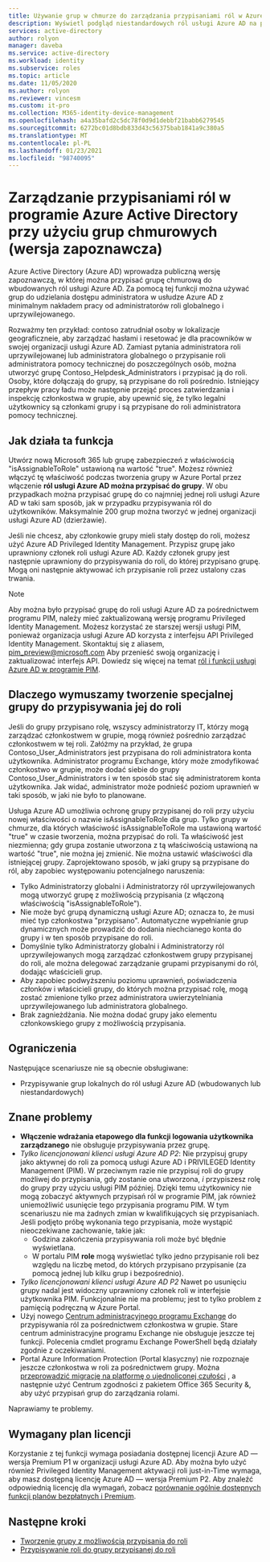 ```yaml
---
title: Używanie grup w chmurze do zarządzania przypisaniami ról w Azure Active Directory | Microsoft Docs
description: Wyświetl podgląd niestandardowych ról usługi Azure AD na potrzeby delegowania zarządzania tożsamościami. Zarządzanie przypisaniami ról platformy Azure w Azure Portal, PowerShell lub interfejs API programu Graph.
services: active-directory
author: rolyon
manager: daveba
ms.service: active-directory
ms.workload: identity
ms.subservice: roles
ms.topic: article
ms.date: 11/05/2020
ms.author: rolyon
ms.reviewer: vincesm
ms.custom: it-pro
ms.collection: M365-identity-device-management
ms.openlocfilehash: a4a35bafd2c5dc78f0d9d1debbf21babb6279545
ms.sourcegitcommit: 6272bc01d8bdb833d43c56375bab1841a9c380a5
ms.translationtype: MT
ms.contentlocale: pl-PL
ms.lasthandoff: 01/23/2021
ms.locfileid: "98740095"
---
```

# <a name="use-cloud-groups-to-manage-role-assignments-in-azure-active-directory-preview"></a>Zarządzanie przypisaniami ról w programie Azure Active Directory przy użyciu grup chmurowych (wersja zapoznawcza)

Azure Active Directory (Azure AD) wprowadza publiczną wersję zapoznawczą, w której można przypisać grupę chmurową do wbudowanych ról usługi Azure AD. Za pomocą tej funkcji można używać grup do udzielania dostępu administratora w usłudze Azure AD z minimalnym nakładem pracy od administratorów roli globalnego i uprzywilejowanego.

Rozważmy ten przykład: contoso zatrudniał osoby w lokalizacje geograficzneie, aby zarządzać hasłami i resetować je dla pracowników w swojej organizacji usługi Azure AD. Zamiast pytania administratora roli uprzywilejowanej lub administratora globalnego o przypisanie roli administratora pomocy technicznej do poszczególnych osób, można utworzyć grupę Contoso_Helpdesk_Administrators i przypisać ją do roli. Osoby, które dołączają do grupy, są przypisane do roli pośrednio. Istniejący przepływ pracy ładu może następnie przejąć proces zatwierdzania i inspekcję członkostwa w grupie, aby upewnić się, że tylko legalni użytkownicy są członkami grupy i są przypisane do roli administratora pomocy technicznej.

## <a name="how-this-feature-works"></a>Jak działa ta funkcja

Utwórz nową Microsoft 365 lub grupę zabezpieczeń z właściwością "isAssignableToRole" ustawioną na wartość "true". Możesz również włączyć tę właściwość podczas tworzenia grupy w Azure Portal przez włączenie **ról usługi Azure AD można przypisać do grupy**. W obu przypadkach można przypisać grupę do co najmniej jednej roli usługi Azure AD w taki sam sposób, jak w przypadku przypisywania ról do użytkowników. Maksymalnie 200 grup można tworzyć w jednej organizacji usługi Azure AD (dzierżawie).

Jeśli nie chcesz, aby członkowie grupy mieli stały dostęp do roli, możesz użyć Azure AD Privileged Identity Management. Przypisz grupę jako uprawniony członek roli usługi Azure AD. Każdy członek grupy jest następnie uprawniony do przypisywania do roli, do której przypisano grupę. Mogą oni następnie aktywować ich przypisanie roli przez ustalony czas trwania.

> [!Note]
> Aby można było przypisać grupę do roli usługi Azure AD za pośrednictwem programu PIM, należy mieć zaktualizowaną wersję programu Privileged Identity Management. Możesz korzystać ze starszej wersji usługi PIM, ponieważ organizacja usługi Azure AD korzysta z interfejsu API Privileged Identity Management. Skontaktuj się z aliasem, pim_preview@microsoft.com Aby przenieść swoją organizację i zaktualizować interfejs API. Dowiedz się więcej na temat [ról i funkcji usługi Azure AD w programie PIM](../privileged-identity-management/azure-ad-roles-features.md).

## <a name="why-we-enforce-creation-of-a-special-group-for-assigning-it-to-a-role"></a>Dlaczego wymuszamy tworzenie specjalnej grupy do przypisywania jej do roli

Jeśli do grupy przypisano rolę, wszyscy administratorzy IT, którzy mogą zarządzać członkostwem w grupie, mogą również pośrednio zarządzać członkostwem w tej roli. Załóżmy na przykład, że grupa Contoso_User_Administrators jest przypisana do roli administratora konta użytkownika. Administrator programu Exchange, który może zmodyfikować członkostwo w grupie, może dodać siebie do grupy Contoso_User_Administrators i w ten sposób stać się administratorem konta użytkownika. Jak widać, administrator może podnieść poziom uprawnień w taki sposób, w jaki nie było to planowane.

Usługa Azure AD umożliwia ochronę grupy przypisanej do roli przy użyciu nowej właściwości o nazwie isAssignableToRole dla grup. Tylko grupy w chmurze, dla których właściwość isAssignableToRole ma ustawioną wartość "true" w czasie tworzenia, można przypisać do roli. Ta właściwość jest niezmienna; gdy grupa zostanie utworzona z tą właściwością ustawioną na wartość "true", nie można jej zmienić. Nie można ustawić właściwości dla istniejącej grupy.
Zaprojektowano sposób, w jaki grupy są przypisane do ról, aby zapobiec występowaniu potencjalnego naruszenia:

- Tylko Administratorzy globalni i Administratorzy ról uprzywilejowanych mogą utworzyć grupę z możliwością przypisania (z włączoną właściwością "isAssignableToRole").
- Nie może być grupą dynamiczną usługi Azure AD; oznacza to, że musi mieć typ członkostwa "przypisano". Automatyczne wypełnianie grup dynamicznych może prowadzić do dodania niechcianego konta do grupy i w ten sposób przypisane do roli.
- Domyślnie tylko Administratorzy globalni i Administratorzy ról uprzywilejowanych mogą zarządzać członkostwem grupy przypisanej do roli, ale można delegować zarządzanie grupami przypisanymi do ról, dodając właścicieli grup.
- Aby zapobiec podwyższeniu poziomu uprawnień, poświadczenia członków i właścicieli grupy, do których można przypisać rolę, mogą zostać zmienione tylko przez administratora uwierzytelniania uprzywilejowanego lub administratora globalnego.
- Brak zagnieżdżania. Nie można dodać grupy jako elementu członkowskiego grupy z możliwością przypisania.

## <a name="limitations"></a>Ograniczenia

Następujące scenariusze nie są obecnie obsługiwane:  

- Przypisywanie grup lokalnych do ról usługi Azure AD (wbudowanych lub niestandardowych)

## <a name="known-issues"></a>Znane problemy

- **Włączenie wdrażania etapowego dla funkcji logowania użytkownika zarządzanego** nie obsługuje przypisywania przez grupę.
- *Tylko licencjonowani klienci usługi Azure AD P2*: Nie przypisuj grupy jako aktywnej do roli za pomocą usługi Azure AD i PRIVILEGED Identity Management (PIM). W przeciwnym razie nie przypisuj roli do grupy możliwej do przypisania, gdy zostanie ona utworzona, *i* przypiszesz rolę do grupy przy użyciu usługi PIM później. Dzięki temu użytkownicy nie mogą zobaczyć aktywnych przypisań ról w programie PIM, jak również uniemożliwić usunięcie tego przypisania programu PIM. W tym scenariuszu nie ma żadnych zmian w kwalifikujących się przypisaniach. Jeśli podjęto próbę wykonania tego przypisania, może wystąpić nieoczekiwane zachowanie, takie jak:
  - Godzina zakończenia przypisywania roli może być błędnie wyświetlana.
  - W portalu PIM **role** mogą wyświetlać tylko jedno przypisanie roli bez względu na liczbę metod, do których przypisano przypisanie (za pomocą jednej lub kilku grup i bezpośrednio).
- *Tylko licencjonowani klienci usługi Azure AD P2* Nawet po usunięciu grupy nadal jest widoczny uprawniony członek roli w interfejsie użytkownika PIM. Funkcjonalnie nie ma problemu; jest to tylko problem z pamięcią podręczną w Azure Portal.  
- Użyj nowego [Centrum administracyjnego programu Exchange](https://admin.exchange.microsoft.com/) do przypisywania ról za pośrednictwem członkostwa w grupie. Stare centrum administracyjne programu Exchange nie obsługuje jeszcze tej funkcji. Polecenia cmdlet programu Exchange PowerShell będą działały zgodnie z oczekiwaniami.
- Portal Azure Information Protection (Portal klasyczny) nie rozpoznaje jeszcze członkostwa w roli za pośrednictwem grupy. Można [przeprowadzić migrację na platformę o ujednoliconej czułości](/azure/information-protection/configure-policy-migrate-labels) , a następnie użyć Centrum zgodności z pakietem Office 365 Security &, aby użyć przypisań grup do zarządzania rolami.

Naprawiamy te problemy.

## <a name="required-license-plan"></a>Wymagany plan licencji

Korzystanie z tej funkcji wymaga posiadania dostępnej licencji Azure AD — wersja Premium P1 w organizacji usługi Azure AD. Aby można było użyć również Privileged Identity Management aktywacji roli just-in-Time wymaga, aby masz dostępną licencję Azure AD — wersja Premium P2. Aby znaleźć odpowiednią licencję dla wymagań, zobacz [porównanie ogólnie dostępnych funkcji planów bezpłatnych i Premium](../fundamentals/active-directory-whatis.md#what-are-the-azure-ad-licenses).

## <a name="next-steps"></a>Następne kroki

- [Tworzenie grupy z możliwością przypisania do roli](groups-create-eligible.md)
- [Przypisywanie roli do grupy przypisanej do roli](groups-assign-role.md)
